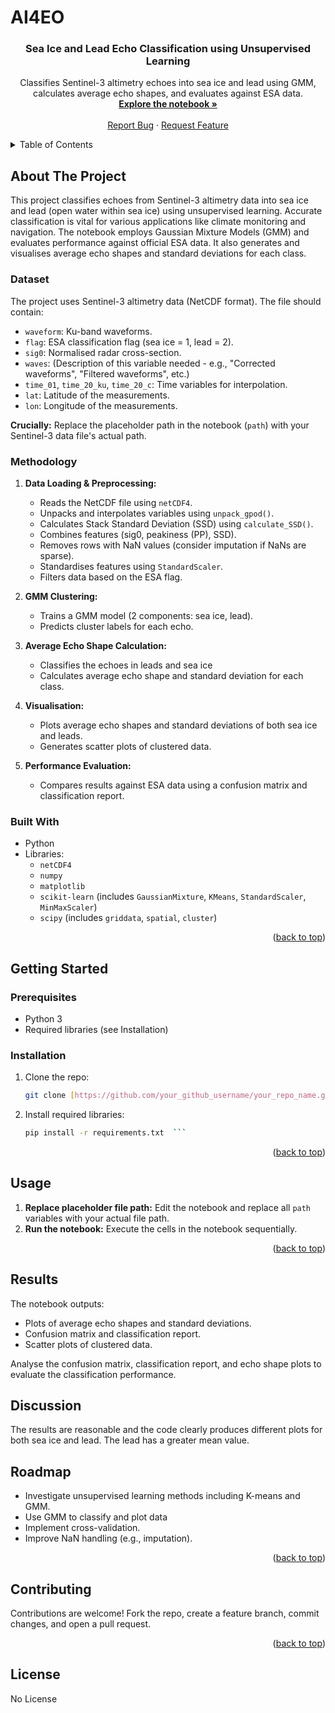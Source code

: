 # AI4EO
<a id="readme-top"></a>

<div align="center">
  <a href="https://github.com/your_github_username/your_repo_name">  </a>

  <h3 align="center">Sea Ice and Lead Echo Classification using Unsupervised Learning</h3>

  <p align="center">
    Classifies Sentinel-3 altimetry echoes into sea ice and lead using GMM, calculates average echo shapes, and evaluates against ESA data.
    <br />
    <a href="https://github.com/Aparna-K0/AI4EO"><strong>Explore the notebook »</strong></a> <br />
    <br />
    <a href="https://github.com/Aparna-K0/AI4EO/issues/new?labels=bug&template=bug-report---.md">Report Bug</a>
    &middot;
    <a href="https://github.com/Aparna-K0/AI4EO/issues/new?labels=enhancement&template=feature-request---.md">Request Feature</a>
  </p>
</div>

<details>
  <summary>Table of Contents</summary>
  <ol>
    <li><a href="#about-the-project">About The Project</a>
      <ul>
        <li><a href="#dataset">Dataset</a></li>
        <li><a href="#methodology">Methodology</a></li>
        <li><a href="#built-with">Built With</a></li>
      </ul>
    </li>
    <li><a href="#getting-started">Getting Started</a>
      <ul>
        <li><a href="#prerequisites">Prerequisites</a></li>
        <li><a href="#installation">Installation</a></li>
      </ul>
    </li>
    <li><a href="#usage">Usage</a></li>
    <li><a href="#results">Results</a></li>
    <li><a href="#discussion">Discussion</a></li>
    <li><a href="#roadmap">Roadmap</a></li>
    <li><a href="#contributing">Contributing</a></li>
    <li><a href="#license">License</a></li>

  </ol>
</details>

## About The Project

This project classifies echoes from Sentinel-3 altimetry data into sea ice and lead (open water within sea ice) using unsupervised learning. Accurate classification is vital for various applications like climate monitoring and navigation. The notebook employs Gaussian Mixture Models (GMM) and evaluates performance against official ESA data.  It also generates and visualises average echo shapes and standard deviations for each class.

### Dataset

The project uses Sentinel-3 altimetry data (NetCDF format).  The file should contain:

* `waveform`: Ku-band waveforms.
* `flag`: ESA classification flag (sea ice = 1, lead = 2).
* `sig0`: Normalised radar cross-section.
* `waves`:  (Description of this variable needed - e.g., "Corrected waveforms", "Filtered waveforms", etc.)
* `time_01`, `time_20_ku`, `time_20_c`: Time variables for interpolation.
* `lat`: Latitude of the measurements.
* `lon`: Longitude of the measurements.

**Crucially:** Replace the placeholder path in the notebook (`path`) with your Sentinel-3 data file's actual path.

### Methodology

1. **Data Loading & Preprocessing:**
    * Reads the NetCDF file using `netCDF4`.
    * Unpacks and interpolates variables using `unpack_gpod()`.
    * Calculates Stack Standard Deviation (SSD) using `calculate_SSD()`.
    * Combines features (sig0, peakiness (PP), SSD).
    * Removes rows with NaN values (consider imputation if NaNs are sparse).
    * Standardises features using `StandardScaler`.
    * Filters data based on the ESA flag.

2. **GMM Clustering:**
    * Trains a GMM model (2 components: sea ice, lead).
    * Predicts cluster labels for each echo.

3. **Average Echo Shape Calculation:**
    * Classifies the echoes in leads and sea ice 
    * Calculates average echo shape and standard deviation for each class.

4. **Visualisation:**
    * Plots average echo shapes and standard deviations of both sea ice and leads.
    * Generates scatter plots of clustered data.

5. **Performance Evaluation:**
    * Compares results against ESA data using a confusion matrix and classification report.


### Built With

* Python
* Libraries:
    * `netCDF4`
    * `numpy`
    * `matplotlib`
    * `scikit-learn` (includes `GaussianMixture`, `KMeans`, `StandardScaler`, `MinMaxScaler`)
    * `scipy` (includes `griddata`, `spatial`, `cluster`)

<p align="right">(<a href="#readme-top">back to top</a>)</p>

## Getting Started

### Prerequisites

* Python 3
* Required libraries (see Installation)

### Installation

1. Clone the repo:
   ```sh
   git clone [https://github.com/your_github_username/your_repo_name.git](https://www.google.com/search?q=https://github.com/your_github_username/your_repo_name.git)  ```
2. Install required libraries:
   ```sh
   pip install -r requirements.txt  ```

<p align="right">(<a href="#readme-top">back to top</a>)</p>

## Usage

1. **Replace placeholder file path:**  Edit the notebook and replace all `path` variables with your actual file path.
2. **Run the notebook:**  Execute the cells in the notebook sequentially.

<p align="right">(<a href="#readme-top">back to top</a>)</p>

## Results

The notebook outputs:

* Plots of average echo shapes and standard deviations.
* Confusion matrix and classification report.
* Scatter plots of clustered data.

Analyse the confusion matrix, classification report, and echo shape plots to evaluate the classification performance.

## Discussion

The results are reasonable and the code clearly produces different plots for both sea ice and lead. The lead has a greater mean value. 

## Roadmap

* Investigate unsupervised learning methods including K-means and GMM.
* Use GMM to classify and plot data
* Implement cross-validation.
* Improve NaN handling (e.g., imputation).

<p align="right">(<a href="#readme-top">back to top</a>)</p>

## Contributing

Contributions are welcome! Fork the repo, create a feature branch, commit changes, and open a pull request.

<p align="right">(<a href="#readme-top">back to top</a>)</p>

## License

No License 

